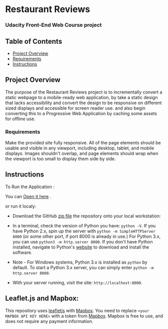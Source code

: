 
# Restaurant Reviews 
### Udacity Front-End Web Course project

## Table of Contents

* [Project Overview](#project-overview)
* [Requirements](#requirements)
* [Instructions](#instructions)



## Project Overview

The purpose of  the Restaurant Reviews project is to incrementally convert a static webpage to a mobile-ready web application, by take a static design that lacks accessibility and convert the design to be responsive on different sized displays and accessible for screen reader use. and also begin converting this to a Progressive Web Application by caching some assets for offline use.


### Requirements

Make the provided site fully responsive. All of the page elements should be usable and visible in any viewport, including desktop, tablet, and mobile displays. Images shouldn't overlap, and page elements should wrap when the viewport is too small to display them side by side.



## Instructions

To Run the Application :

You can [Open it here](https://haninfhd.github.io/fend-project-Restaurant-Reviews/) .

or run it localy:

* Download the GitHub [zip file](https://github.com/HaninFhd/fend-project-Restaurant-Reviews/archive/master.zip) the repository onto your local workstation:

* In a terminal, check the version of Python you have: `python -V`. 
  If you have Python 2.x, spin up the server with `python -m SimpleHTTPServer 8000` (or some other port, if port 8000 is already in use.) 
  For Python 3.x, you can use `python3 -m http.server 8000`.
  If you don't have Python installed, navigate to Python's [website](https://www.python.org/) to download and install the software.

* Note -  For Windows systems, Python 3.x is installed as `python` by default. To start a Python 3.x server, you can simply enter `python -m http.server 8000`.
* With your server running, visit the site: `http://localhost:8000`.


## Leaflet.js and Mapbox:

This repository uses [leafletjs](https://leafletjs.com/) with [Mapbox](https://www.mapbox.com/). You need to replace `<your MAPBOX API KEY HERE>` with a token from [Mapbox](https://www.mapbox.com/). Mapbox is free to use, and does not require any payment information.

